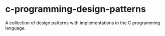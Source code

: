 # c-programming-design-patterns
A collection of design patterns with implementations in the C programming language.
